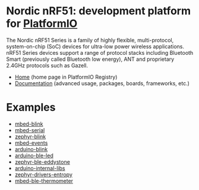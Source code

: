 
# Nordic nRF51: development platform for [PlatformIO](https://platformio.org)

The Nordic nRF51 Series is a family of highly flexible, multi-protocol, system-on-chip (SoC) devices for ultra-low power wireless applications. nRF51 Series devices support a range of protocol stacks including Bluetooth Smart (previously called Bluetooth low energy), ANT and proprietary 2.4GHz protocols such as Gazell.

* [Home](https://platformio.org/platforms/nordicnrf51) (home page in PlatformIO Registry)
* [Documentation](https://docs.platformio.org/page/platforms/nordicnrf51.html) (advanced usage, packages, boards, frameworks, etc.)

# Examples

* [mbed-blink](https://github.com/platformio/platform-nordicnrf51/tree/master/examples/mbed-blink)
* [mbed-serial](https://github.com/platformio/platform-nordicnrf51/tree/master/examples/mbed-serial)
* [zephyr-blink](https://github.com/platformio/platform-nordicnrf51/tree/master/examples/zephyr-blink)
* [mbed-events](https://github.com/platformio/platform-nordicnrf51/tree/master/examples/mbed-events)
* [arduino-blink](https://github.com/platformio/platform-nordicnrf51/tree/master/examples/arduino-blink)
* [arduino-ble-led](https://github.com/platformio/platform-nordicnrf51/tree/master/examples/arduino-ble-led)
* [zephyr-ble-eddystone](https://github.com/platformio/platform-nordicnrf51/tree/master/examples/zephyr-ble-eddystone)
* [arduino-internal-libs](https://github.com/platformio/platform-nordicnrf51/tree/master/examples/arduino-internal-libs)
* [zephyr-drivers-entropy](https://github.com/platformio/platform-nordicnrf51/tree/master/examples/zephyr-drivers-entropy)
* [mbed-ble-thermometer](https://github.com/platformio/platform-nordicnrf51/tree/master/examples/mbed-ble-thermometer)
